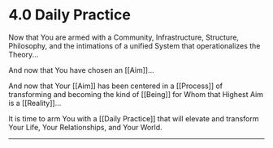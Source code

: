 # 4.0 Daily Practice
Now that You are armed with a Community, Infrastructure, Structure, Philosophy, and the intimations of a unified System that operationalizes the Theory... 

And now that You have chosen an [[Aim]]... 

And now that Your [[Aim]] has been centered in a [[Process]] of transforming and becoming the kind of [[Being]] for Whom that Highest Aim is a [[Reality]]... 

It is time to arm You with a [[Daily Practice]] that will elevate and transform Your Life, Your Relationships, and Your World. 

___

